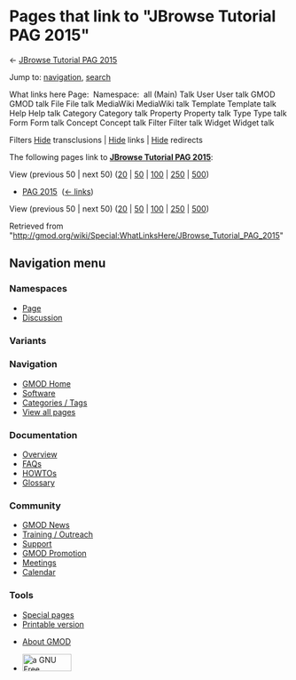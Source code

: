 <div id="mw-page-base" class="noprint">

</div>

<div id="mw-head-base" class="noprint">

</div>

<div id="content" class="mw-body" role="main">

<span id="top"></span>

<div id="mw-js-message" style="display:none;">

</div>



# <span dir="auto">Pages that link to "JBrowse Tutorial PAG 2015"</span>

<div id="bodyContent">

<div id="contentSub">

← [JBrowse Tutorial PAG
2015](/wiki/JBrowse_Tutorial_PAG_2015 "JBrowse Tutorial PAG 2015")

</div>

<div id="jump-to-nav" class="mw-jump">

Jump to: [navigation](#mw-navigation), [search](#p-search)

</div>

<div id="mw-content-text">

What links here Page:  Namespace:  all (Main) Talk User User talk GMOD
GMOD talk File File talk MediaWiki MediaWiki talk Template Template talk
Help Help talk Category Category talk Property Property talk Type Type
talk Form Form talk Concept Concept talk Filter Filter talk Widget
Widget talk

Filters
[Hide](/mediawiki/index.php?title=Special:WhatLinksHere/JBrowse_Tutorial_PAG_2015&hidetrans=1 "Special:WhatLinksHere/JBrowse Tutorial PAG 2015")
transclusions \|
[Hide](/mediawiki/index.php?title=Special:WhatLinksHere/JBrowse_Tutorial_PAG_2015&hidelinks=1 "Special:WhatLinksHere/JBrowse Tutorial PAG 2015")
links \|
[Hide](/mediawiki/index.php?title=Special:WhatLinksHere/JBrowse_Tutorial_PAG_2015&hideredirs=1 "Special:WhatLinksHere/JBrowse Tutorial PAG 2015")
redirects

The following pages link to **[JBrowse Tutorial PAG
2015](/wiki/JBrowse_Tutorial_PAG_2015 "JBrowse Tutorial PAG 2015")**:

View (previous 50 \| next 50)
([20](/mediawiki/index.php?title=Special:WhatLinksHere/JBrowse_Tutorial_PAG_2015&limit=20 "Special:WhatLinksHere/JBrowse Tutorial PAG 2015")
\|
[50](/mediawiki/index.php?title=Special:WhatLinksHere/JBrowse_Tutorial_PAG_2015&limit=50 "Special:WhatLinksHere/JBrowse Tutorial PAG 2015")
\|
[100](/mediawiki/index.php?title=Special:WhatLinksHere/JBrowse_Tutorial_PAG_2015&limit=100 "Special:WhatLinksHere/JBrowse Tutorial PAG 2015")
\|
[250](/mediawiki/index.php?title=Special:WhatLinksHere/JBrowse_Tutorial_PAG_2015&limit=250 "Special:WhatLinksHere/JBrowse Tutorial PAG 2015")
\|
[500](/mediawiki/index.php?title=Special:WhatLinksHere/JBrowse_Tutorial_PAG_2015&limit=500 "Special:WhatLinksHere/JBrowse Tutorial PAG 2015"))

- [PAG 2015](/wiki/PAG_2015 "PAG 2015") ‎
  <span class="mw-whatlinkshere-tools">([←
  links](/mediawiki/index.php?title=Special:WhatLinksHere&target=PAG+2015 "Special:WhatLinksHere"))</span>

View (previous 50 \| next 50)
([20](/mediawiki/index.php?title=Special:WhatLinksHere/JBrowse_Tutorial_PAG_2015&limit=20 "Special:WhatLinksHere/JBrowse Tutorial PAG 2015")
\|
[50](/mediawiki/index.php?title=Special:WhatLinksHere/JBrowse_Tutorial_PAG_2015&limit=50 "Special:WhatLinksHere/JBrowse Tutorial PAG 2015")
\|
[100](/mediawiki/index.php?title=Special:WhatLinksHere/JBrowse_Tutorial_PAG_2015&limit=100 "Special:WhatLinksHere/JBrowse Tutorial PAG 2015")
\|
[250](/mediawiki/index.php?title=Special:WhatLinksHere/JBrowse_Tutorial_PAG_2015&limit=250 "Special:WhatLinksHere/JBrowse Tutorial PAG 2015")
\|
[500](/mediawiki/index.php?title=Special:WhatLinksHere/JBrowse_Tutorial_PAG_2015&limit=500 "Special:WhatLinksHere/JBrowse Tutorial PAG 2015"))

</div>

<div class="printfooter">

Retrieved from
"<http://gmod.org/wiki/Special:WhatLinksHere/JBrowse_Tutorial_PAG_2015>"

</div>

<div id="catlinks" class="catlinks catlinks-allhidden">

</div>

<div class="visualClear">

</div>

</div>

</div>

<div id="mw-navigation">

## Navigation menu

<div id="mw-head">



<div id="left-navigation">

<div id="p-namespaces" class="vectorTabs" role="navigation"
aria-labelledby="p-namespaces-label">

### Namespaces

- <span id="ca-nstab-main"><a href="/wiki/JBrowse_Tutorial_PAG_2015" accesskey="c"
  title="View the content page [c]">Page</a></span>
- <span id="ca-talk"><a
  href="/mediawiki/index.php?title=Talk:JBrowse_Tutorial_PAG_2015&amp;action=edit&amp;redlink=1"
  accesskey="t"
  title="Discussion about the content page [t]">Discussion</a></span>

</div>

<div id="p-variants" class="vectorMenu emptyPortlet" role="navigation"
aria-labelledby="p-variants-label">

### 

### Variants[](#)

<div class="menu">

</div>

</div>

</div>

<div id="right-navigation">





</div>



</div>

</div>

</div>

<div id="mw-panel">

<div id="p-logo" role="banner">

<a href="/wiki/Main_Page"
style="background-image: url(http://gmod.org/images/GMOD-cogs.png);"
title="Visit the main page"></a>

</div>

<div id="p-Navigation" class="portal" role="navigation"
aria-labelledby="p-Navigation-label">

### Navigation

<div class="body">

- <span id="n-GMOD-Home">[GMOD Home](/wiki/Main_Page)</span>
- <span id="n-Software">[Software](/wiki/GMOD_Components)</span>
- <span id="n-Categories-.2F-Tags">[Categories /
  Tags](/wiki/Categories)</span>
- <span id="n-View-all-pages">[View all
  pages](/wiki/Special:AllPages)</span>

</div>

</div>

<div id="p-Documentation" class="portal" role="navigation"
aria-labelledby="p-Documentation-label">

### Documentation

<div class="body">

- <span id="n-Overview">[Overview](/wiki/Overview)</span>
- <span id="n-FAQs">[FAQs](/wiki/Category:FAQ)</span>
- <span id="n-HOWTOs">[HOWTOs](/wiki/Category:HOWTO)</span>
- <span id="n-Glossary">[Glossary](/wiki/Glossary)</span>

</div>

</div>

<div id="p-Community" class="portal" role="navigation"
aria-labelledby="p-Community-label">

### Community

<div class="body">

- <span id="n-GMOD-News">[GMOD News](/wiki/GMOD_News)</span>
- <span id="n-Training-.2F-Outreach">[Training /
  Outreach](/wiki/Training_and_Outreach)</span>
- <span id="n-Support">[Support](/wiki/Support)</span>
- <span id="n-GMOD-Promotion">[GMOD
  Promotion](/wiki/GMOD_Promotion)</span>
- <span id="n-Meetings">[Meetings](/wiki/Meetings)</span>
- <span id="n-Calendar">[Calendar](/wiki/Calendar)</span>

</div>

</div>

<div id="p-tb" class="portal" role="navigation"
aria-labelledby="p-tb-label">

### Tools

<div class="body">

- <span id="t-specialpages"><a href="/wiki/Special:SpecialPages" accesskey="q"
  title="A list of all special pages [q]">Special pages</a></span>
- <span id="t-print"><a
  href="/mediawiki/index.php?title=Special:WhatLinksHere/JBrowse_Tutorial_PAG_2015&amp;printable=yes"
  rel="alternate" accesskey="p"
  title="Printable version of this page [p]">Printable version</a></span>

</div>

</div>

</div>

</div>

<div id="footer" role="contentinfo">

- <span id="footer-places-about">[About
  GMOD](/wiki/GMOD:About "GMOD:About")</span>

<!-- -->

- <span id="footer-copyrightico">[<img src="http://www.gnu.org/graphics/gfdl-logo-small.png" width="88"
  height="31" alt="a GNU Free Documentation License" />](http://www.gnu.org/licenses/fdl-1.3.html)</span>




</div>
